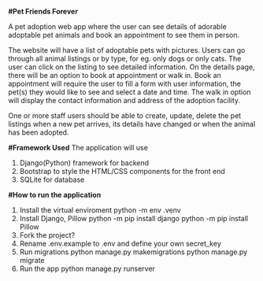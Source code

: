 **#Pet Friends Forever**

A pet adoption web app where the user can see details of adorable adoptable pet animals and book an appointment to see them in person.

The website will have a list of adoptable pets with pictures. Users can go through all animal listings or by type, for eg. only dogs or only cats.
The user can click on the listing to see detailed information. On the details page, there will be an option to book at appointment or walk in. Book an appointment will require the user to fill a form with user information, the pet(s) they would like to see and select a date and time. The walk in option will display the contact information and address of the adoption facility.

One or more staff users should be able to create, update, delete the pet listings when a new pet arrives, its details have changed or when the animal has been adopted.

**#Framework Used**
The application will use 
1. Django(Python) framework for backend
2. Bootstrap to style the HTML/CSS components for the front end
3. SQLite for database

**#How to run the application**
1. Install the virtual enviroment
   python -m env .venv
2. Install Django, Pillow
   python -m pip install django
   python -m pip install Pillow
3. Fork the project?
4. Rename .env.example to .env and define your own secret_key
4. Run migrations
   python manage.py makemigrations
   python manage.py migrate
5. Run the app 
   python manage.py runserver
   
